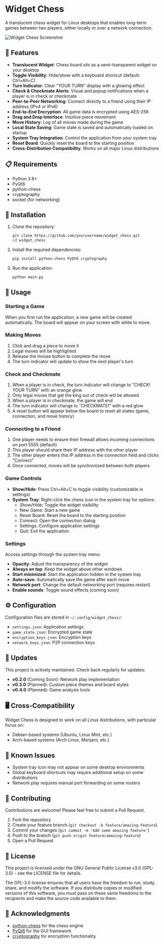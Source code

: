 # Widget Chess

A translucent chess widget for Linux desktops that enables long-term games between two players, either locally or over a network connection.

![Widget Chess Screenshot](https://github.com/yourusername/widget_chess/raw/main/resources/screenshot.png)

## 🌟 Features

- **Translucent Widget**: Chess board sits as a semi-transparent widget on your desktop
- **Toggle Visibility**: Hide/show with a keyboard shortcut (default: Ctrl+Alt+C)
- **Turn Indicator**: Clear "YOUR TURN" display with a glowing effect
- **Check & Checkmate Alerts**: Visual and popup notifications when a player is in check or checkmate
- **Peer-to-Peer Networking**: Connect directly to a friend using their IP address (IPv4 or IPv6)
- **End-to-End Encryption**: All game data is encrypted using AES-256
- **Drag and Drop Interface**: Intuitive piece movement
- **Move History**: Log of all moves made during the game
- **Local State Saving**: Game state is saved and automatically loaded on startup
- **System Tray Integration**: Control the application from your system tray
- **Reset Board**: Quickly reset the board to the starting position
- **Cross-Distribution Compatibility**: Works on all major Linux distributions

## 📋 Requirements

- Python 3.8+
- PyQt6
- python-chess
- cryptography
- socket (for networking)

## 🚀 Installation

1. Clone the repository:
   ```bash
   git clone https://github.com/yourusername/widget_chess.git
   cd widget_chess
   ```

2. Install the required dependencies:
   ```bash
   pip install python-chess PyQt6 cryptography
   ```

3. Run the application:
   ```bash
   python main.py
   ```

## 📖 Usage

### Starting a Game

When you first run the application, a new game will be created automatically. The board will appear on your screen with white to move.

### Making Moves

1. Click and drag a piece to move it
2. Legal moves will be highlighted
3. Release the mouse button to complete the move
4. The turn indicator will update to show the next player's turn

### Check and Checkmate

1. When a player is in check, the turn indicator will change to "CHECK! YOUR TURN" with an orange glow
2. Only legal moves that get the king out of check will be allowed
3. When a player is in checkmate, the game will end
4. The turn indicator will change to "CHECKMATE!" with a red glow
5. A reset button will appear below the board to reset all states (game, connection, and move history)

### Connecting to a Friend

1. One player needs to ensure their firewall allows incoming connections on port 5555 (default)
2. This player should share their IP address with the other player
3. The other player enters this IP address in the connection field and clicks "Connect"
4. Once connected, moves will be synchronized between both players

### Game Controls

- **Show/Hide**: Press Ctrl+Alt+C to toggle visibility (customizable in settings)
- **System Tray**: Right-click the chess icon in the system tray for options:
  - Show/Hide: Toggle the widget visibility
  - New Game: Start a new game
  - Reset Board: Reset the board to the starting position
  - Connect: Open the connection dialog
  - Settings: Configure application settings
  - Quit: Exit the application

### Settings

Access settings through the system tray menu:

- **Opacity**: Adjust the transparency of the widget
- **Always on top**: Keep the widget above other windows
- **Start minimized**: Start the application hidden in the system tray
- **Auto-save**: Automatically save the game after each move
- **Network port**: Change the default networking port (requires restart)
- **Enable sounds**: Toggle sound effects (coming soon)

## ⚙️ Configuration

Configuration files are stored in `~/.config/widget_chess/`:

- `settings.json`: Application settings
- `game_state.json`: Encrypted game state
- `encryption_keys.json`: Encryption keys
- `network_keys.json`: P2P connection keys

## 🔄 Updates

This project is actively maintained. Check back regularly for updates:

- **v0.2.0** (Coming Soon): Network play implementation
- **v0.3.0** (Planned): Custom piece themes and board styles
- **v0.4.0** (Planned): Game analysis tools

## 🖥️ Cross-Compatibility

Widget Chess is designed to work on all Linux distributions, with particular focus on:
- Debian-based systems (Ubuntu, Linux Mint, etc.)
- Arch-based systems (Arch Linux, Manjaro, etc.)

## 🐛 Known Issues

- System tray icon may not appear on some desktop environments
- Global keyboard shortcuts may require additional setup on some distributions
- Network play requires manual port forwarding on some routers

## 🤝 Contributing

Contributions are welcome! Please feel free to submit a Pull Request.

1. Fork the repository
2. Create your feature branch (`git checkout -b feature/amazing-feature`)
3. Commit your changes (`git commit -m 'Add some amazing feature'`)
4. Push to the branch (`git push origin feature/amazing-feature`)
5. Open a Pull Request

## 📜 License

This project is licensed under the GNU General Public License v3.0 (GPL-3.0) - see the LICENSE file for details.

The GPL-3.0 license ensures that all users have the freedom to run, study, share, and modify the software. If you distribute copies or modified versions of this software, you must pass on these same freedoms to the recipients and make the source code available to them.

## 🙏 Acknowledgments

- [python-chess](https://python-chess.readthedocs.io/) for the chess engine
- [PyQt6](https://www.riverbankcomputing.com/software/pyqt/) for the GUI framework
- [cryptography](https://cryptography.io/) for encryption functionality
